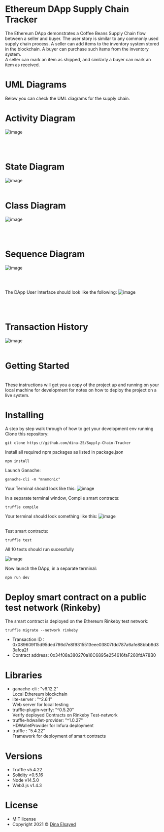 # Ethereum DApp Supply Chain Tracker

The Ethereum DApp demonstrates a Coffee Beans Supply Chain flow between a seller and buyer. The user story is similar to any commonly used supply chain process. A seller can add items to the inventory system stored in the blockchain. A buyer can purchase such items from the inventory system.<br>
A seller can mark an item as shipped, and similarly a buyer can mark an item as received.

# UML Diagrams

Below you can check the UML diagrams for the supply chain.



# Activity Diagram

![image](https://user-images.githubusercontent.com/40601380/147713816-1ead236c-a6bd-44b2-9e4a-6322fa17bad0.png)

 <br><br>
 
# State Diagram

![image](https://user-images.githubusercontent.com/40601380/147713745-2262a8ca-0f6c-4c4a-9b5b-d1c483766fce.png)
 <br><br>
 
 # Class Diagram
 
 ![image](https://user-images.githubusercontent.com/40601380/147713860-ec22f794-5ab5-4dab-8465-263b0cd2e68f.png)

 
  <br><br>
  
  # Sequence Diagram
  
  ![image](https://user-images.githubusercontent.com/40601380/147713949-ebf2f261-ffec-4d23-9341-17a289825727.png)

<br><br>

The DApp User Interface should look like the following:
![image](https://user-images.githubusercontent.com/40601380/147781260-05a000d4-e1b1-4aba-80a3-fdc29f9fe681.png)

<br><br>

# Transaction History
![image](https://user-images.githubusercontent.com/40601380/147781385-6a014280-a0c0-4816-83e3-895ea5c13391.png)
<br><br>

# Getting Started
<br>
These instructions will get you a copy of the project up and running on your local machine for development for notes on how to deploy the project on a live system. <br>

# Installing 
A step by step walk through of how to get your development env running <br>
Clone this repository: <br>
```
git clone https://github.com/dina-25/Supply-Chain-Tracker
```
Install all required npm packages as listed in package.json 

```
npm install
```
Launch Ganache:<br>
```
ganache-cli -m "mnemonic"
```
Your Terminal should look like this:
![image](https://user-images.githubusercontent.com/40601380/147782547-43748972-c222-4a3f-bdf5-22dcd3235583.png)

In a separate terminal window, Compile smart contracts:
```
truffle compile
```
Your terminal should look something like this:
![image](https://user-images.githubusercontent.com/40601380/147782689-99c1bd49-a602-4992-ba9d-22c28dd7acdb.png)

<br>
Test smart contracts: <br>

```
truffle test
```
All 10 tests should run sucessfully <br>

![image](https://user-images.githubusercontent.com/40601380/147782824-9392597b-8f8d-4562-9cc8-6ad1c78ddd78.png)
<br>

Now launch the DApp, in a separate terminal:<br>
```
npm run dev
```
# Deploy smart contract on a public test network (Rinkeby)
The smart contract is deployed on the Ethereum Rinkeby test network: <br>
```
truffle migrate --network rinkeby
```
- Transaction ID : 0x089609f15d95ded796d7e8f9315513eee03807fdd787a6afe88bbb9d33afca2f <br>
- Contract address: 0x34f08a380270a16C6895e254616faF260fdA78B0 <br>

# Libraries
- ganache-cli : "v6.12.2" <br>
  Local Ethereum blockchain<br>
- lite-server : "^2.6.1"<br>
  Web server for local testing<br>
- truffle-plugin-verify: "^0.5.20"<br>
  Verify deployed Contracts on Rinkeby Test-network<br>
- truffle-hdwallet-provider: "^1.0.27" <br>
  HDWalletProvider for Infura deployment
- truffle : "5.4.22"<br>
  Framework for deployment of smart contracts

# Versions
- Truffle v5.4.22 <br>
- Solidity >0.5.16 <br>
- Node v14.5.0 <br>
- Web3.js v1.4.3 <br>

# License
- MIT license
- Copyright 2021 &copy; [Dina Elsayed](https://github.com/dina-25)


